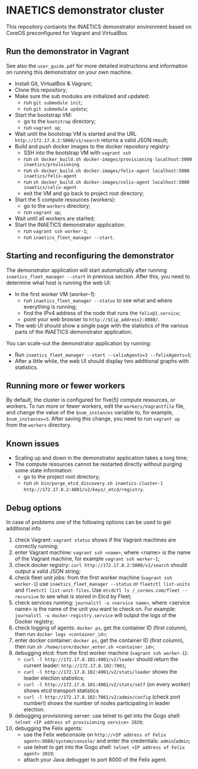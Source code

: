 # INAETICS demonstrator cluster

This repository containts the INAETICS demonstrator environment based on CoreOS preconfigured for Vagrant and VirtualBox.

## Run the demonstrator in Vagrant

See also the `user_guide.pdf` for more detailed instructions and information on running this demonstrator on your own machine.

* Install Git, VirtualBox & Vagrant;
* Clone this repository;
* Make sure the sub modules are initialized and updated:
    * run `git submodule init`;
    * run `git submodule update`;
* Start the bootstrap VM:
    * go to the `bootstrap` directory;
    * run `vagrant up`;
* Wait until the bootstrap VM is started and the URL `http://172.17.8.2:5000/v1/search` returns a valid JSON result;
* Build and push docker images to the docker repository registry:
    * SSH into the bootstrap VM with `vagrant ssh`
    * run `sh docker_build.sh docker-images/provisioning localhost:5000 inaetics/provisioning`
    * run `sh docker_build.sh docker-images/felix-agent localhost:5000 inaetics/felix-agent`
    * run `sh docker_build.sh docker-images/celix-agent localhost:5000 inaetics/celix-agent`
    * exit the VM and go back to project root directory;
* Start the 5 compute resources (workers):
    * go to the `workers` directory;
    * run `vagrant up`;
* Wait until all workers are started;
* Start the INAETICS demonstrator application:
    * run `vagrant ssh worker-1`;
    * run `inaetics_fleet_manager --start`.

## Starting and reconfiguring the demonstrator

The demonstrator application will start automatically after running `inaetics_fleet_manager --start` in previous
section. After this, you need to determine what host is running the web UI:

* In the first worker VM (*worker-1*):
    * run `inaetics_fleet_manager --status` to see what and where everything is running;
    * find the IPv4 address of the node that runs the `felix@1.service`;
    * point your web browser to `http://${ip_address}:8080/`.
* The web UI should show a single page with the statistics of the various parts of the INAETICS demonstrator
  application.

You can scale-out the demonstrator application by running:

* Run `inaetics_fleet_manager --start --celixAgents=3 --felixAgents=3`;
* After a little while, the web UI should display two additional graphs with statistics.

## Running more or fewer workers

By default, the cluster is configured for five(5) compute resources, or workers. To run more or fewer workers, edit the
`workers/Vagrantfile` file, and change the value of the `$num_instances` variable to, for example, `$num_instances=3`.
After saving this change, you need to run `vagrant up` from the `workers` directory.

## Known issues

* Scaling up and down in the demonstrator application takes a long time;
* The compute resources cannot be restarted directly without purging some state information:
    * go to the project root directory;
    * run `sh bin/purge_etcd_discovery.sh inaetics-cluster-1 http://172.17.8.2:4001/v2/keys/_etcd/registry`.

## Debug options

In case of problems one of the following options can be used to get additional info

1. check Vagrant: `vagrant status` shows if the Vagrant machines are correctly running;
2. enter Vagrant machine: `vagrant ssh <name>`, where &lt;name&gt; is the name of the Vagrant machine, for example
   `vagrant ssh worker-1`;
3. check docker registry: `curl http://172.17.8.2:5000/v1/search` should output a valid JSON string;
4. check fleet unit jobs: from the first worker machine (`vagrant ssh worker-1`) use `inaetics_fleet_manager --status`
   or `fleetctl list-units` and `fleetctl list-unit-files`. Use `etcdctl ls /_coreos.com/fleet --recursive` to see what
   is stored in Etcd by Fleet;
5. check services running: `journalctl -u <service name>`, where &lt;service name&gt; is the name of the unit you want
   to check on. For example: `journalctl -u docker-registry.service` will output the logs of the Docker registry;
6. check logging of agents: `docker ps`, get the container ID (first column), then run `docker logs <container_id>`;
7. enter docker container: `docker ps`, get the container ID (first column), then run `sh /home/core/docker_enter.sh
   <container_id>`;
8. debugging etcd: from the first worker machine (`vagrant ssh worker-1`):
    - `curl -l http://172.17.8.101:4001/v2/leader` should return the current leader: `http://172.17.8.102:7001`;
    - `curl -l http://172.17.8.102:4001/v2/stats/leader` shows the leader election statistics;
    - `curl -l http://172.17.8.101:4002/v2/stats/self` (on every worker) shows etcd transport statistics
    - `curl -l http://172.17.8.102:7001/v2/admin/config` (check port number!) shows the number of nodes participating in
      leader election.
9. debugging provisioning server: use telnet to get into the Gogo shell: `telnet <IP address of provisioning service>
   2020`;
10. debugging the Felix agents:
    - use the Felix webconsole on `http://<IP address of Felix agent>:8080/system/console/` and enter the credentials:
      `admin`/`admin`;
    - use telnet to get into the Gogo shell: `telnet <IP address of Felix agent> 2019`;
    - attach your Java debugger to port 8000 of the Felix agent.
 
